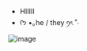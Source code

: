 - HIIIII
-  ᡣ𐭩 •｡he / they ꪆৎ ˚⋅


![image](https://github.com/user-attachments/assets/6a32020a-07d0-4c40-8388-8472a5a197e4)

<!---
vmpxzz/vmpxzz is a ✨ special ✨ repository because its `README.md` (this file) appears on your GitHub profile.
You can click the Preview link to take a look at your changes.
--->
